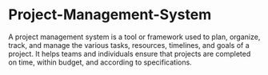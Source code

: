 # Project-Management-System
A project management system is a tool or framework used to plan, organize, track, and manage the various tasks, resources, timelines, and goals of a project. It helps teams and individuals ensure that projects are completed on time, within budget, and according to specifications.
